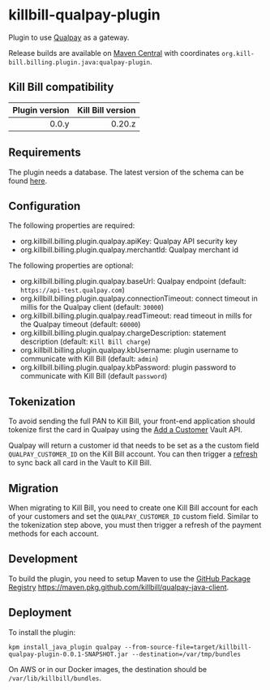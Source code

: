 killbill-qualpay-plugin
=======================

Plugin to use [Qualpay](https://www.qualpay.com) as a gateway.

Release builds are available on [Maven Central](http://search.maven.org/#search%7Cga%7C1%7Cg%3A%22org.kill-bill.billing.plugin.java%22%20AND%20a%3A%22qualpay-plugin%22) with coordinates `org.kill-bill.billing.plugin.java:qualpay-plugin`.

Kill Bill compatibility
-----------------------

| Plugin version | Kill Bill version |
| -------------: | ----------------: |
| 0.0.y          | 0.20.z            |

Requirements
------------

The plugin needs a database. The latest version of the schema can be found [here](https://github.com/killbill/killbill-qualpay-plugin/blob/master/src/main/resources/ddl.sql).

Configuration
-------------

The following properties are required:

* org.killbill.billing.plugin.qualpay.apiKey: Qualpay API security key
* org.killbill.billing.plugin.qualpay.merchantId: Qualpay merchant id

The following properties are optional:

* org.killbill.billing.plugin.qualpay.baseUrl: Qualpay endpoint (default: `https://api-test.qualpay.com`)
* org.killbill.billing.plugin.qualpay.connectionTimeout: connect timeout in millis for the Qualpay client (default: `30000`)
* org.killbill.billing.plugin.qualpay.readTimeout: read timeout in mills for the Qualpay timeout (default: `60000`)
* org.killbill.billing.plugin.qualpay.chargeDescription: statement description (default: `Kill Bill charge`)
* org.killbill.billing.plugin.qualpay.kbUsername: plugin username to communicate with Kill Bill (default: `admin`)
* org.killbill.billing.plugin.qualpay.kbPassword: plugin password to communicate with Kill Bill (default `password`)

Tokenization
------------

To avoid sending the full PAN to Kill Bill, your front-end application should tokenize first the card in Qualpay using the [Add a Customer](https://www.qualpay.com/developer/api/customer-vault/add-a-customer) Vault API.

Qualpay will return a customer id that needs to be set as a the custom field `QUALPAY_CUSTOMER_ID` on the Kill Bill account. You can then trigger a [refresh](https://killbill.github.io/slate/#account-refresh-account-payment-methods) to sync back all card in the Vault to Kill Bill.

Migration
---------

When migrating to Kill Bill, you need to create one Kill Bill account for each of your customers and set the `QUALPAY_CUSTOMER_ID` custom field. Similar to the tokenization step above, you must then trigger a refresh of the payment methods for each account.

Development
-----------

To build the plugin, you need to setup Maven to use the [GitHub Package Registry](https://help.github.com/en/articles/configuring-apache-maven-for-use-with-github-package-registry) https://maven.pkg.github.com/killbill/qualpay-java-client.

Deployment
----------

To install the plugin:

```
kpm install_java_plugin qualpay --from-source-file=target/killbill-qualpay-plugin-0.0.1-SNAPSHOT.jar --destination=/var/tmp/bundles
```

On AWS or in our Docker images, the destination should be `/var/lib/killbill/bundles`.
